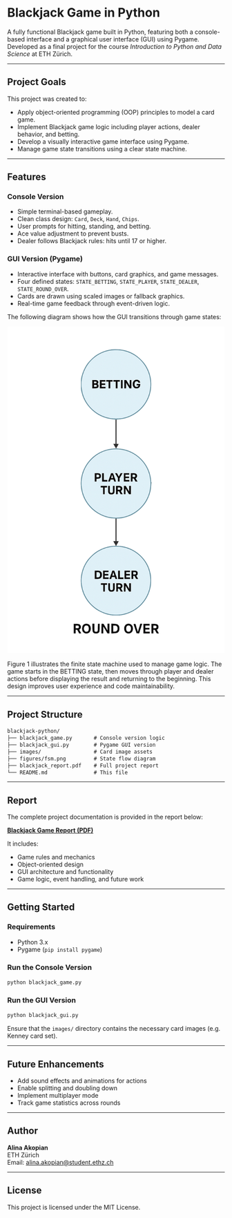 # Blackjack Game in Python

A fully functional Blackjack game built in Python, featuring both a console-based interface and a graphical user interface (GUI) using Pygame. Developed as a final project for the course *Introduction to Python and Data Science* at ETH Zürich.

---

## Project Goals

This project was created to:
- Apply object-oriented programming (OOP) principles to model a card game.
- Implement Blackjack game logic including player actions, dealer behavior, and betting.
- Develop a visually interactive game interface using Pygame.
- Manage game state transitions using a clear state machine.

---

## Features

### Console Version
- Simple terminal-based gameplay.
- Clean class design: `Card`, `Deck`, `Hand`, `Chips`.
- User prompts for hitting, standing, and betting.
- Ace value adjustment to prevent busts.
- Dealer follows Blackjack rules: hits until 17 or higher.

### GUI Version (Pygame)
- Interactive interface with buttons, card graphics, and game messages.
- Four defined states: `STATE_BETTING`, `STATE_PLAYER`, `STATE_DEALER`, `STATE_ROUND_OVER`.
- Cards are drawn using scaled images or fallback graphics.
- Real-time game feedback through event-driven logic.

The following diagram shows how the GUI transitions through game states:

![GUI State Flow](figures/fsm.png)

Figure 1 illustrates the finite state machine used to manage game logic. The game starts in the BETTING state, then moves through player and dealer actions before displaying the result and returning to the beginning. This design improves user experience and code maintainability.

---

## Project Structure

```
blackjack-python/
├── blackjack_game.py       # Console version logic
├── blackjack_gui.py        # Pygame GUI version
├── images/                 # Card image assets
├── figures/fsm.png         # State flow diagram
├── blackjack_report.pdf    # Full project report
└── README.md               # This file
```

---

## Report

The complete project documentation is provided in the report below:

**[Blackjack Game Report (PDF)](./blackjack_report.pdf)**

It includes:
- Game rules and mechanics
- Object-oriented design
- GUI architecture and functionality
- Game logic, event handling, and future work

---

## Getting Started

### Requirements
- Python 3.x
- Pygame (`pip install pygame`)

### Run the Console Version
```bash
python blackjack_game.py
```

### Run the GUI Version
```bash
python blackjack_gui.py
```

Ensure that the `images/` directory contains the necessary card images (e.g. Kenney card set).

---

## Future Enhancements

- Add sound effects and animations for actions
- Enable splitting and doubling down
- Implement multiplayer mode
- Track game statistics across rounds

---

## Author

**Alina Akopian**  
ETH Zürich  
Email: alina.akopian@student.ethz.ch

---

## License

This project is licensed under the MIT License.
